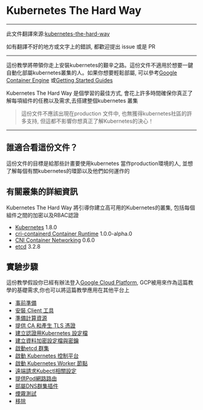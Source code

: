 # Kubernetes The Hard Way

---
此文件翻譯來源:[kubernetes-the-hard-way](https://github.com/kelseyhightower/kubernetes-the-hard-way)

如有翻譯不好的地方或文字上的錯誤, 都歡迎提出 issue 或是 PR

---

這份教學將帶領你走上安裝kubernetes的艱辛之路。這份文件不適用於想要一鍵自動化部屬kubernetes叢集的人。如果你想要輕鬆部屬, 可以參考[Google Container Engine](https://cloud.google.com/container-engine) 或[Getting Started Guides](http://kubernetes.io/docs/getting-started-guides/)

Kubernetes The Hard Way 是個學習的最佳方式, 會花上許多時間確保你真正了解每項組件的任務以及需求,去搭建整個kubernetes 叢集
> 這份文件不應該出現在production 文件中, 也無獲得kubernetes社區的許多支持, 但這都不影響你想真正了解Kubernetes的決心！

---

## 誰適合看這份文件？
這份文件的目標是給那些計畫要使用kubernetes 當作production環境的人, 並想了解每個有關kubernetes的環節以及他們如何運作的

## 有關叢集的詳細資訊
Kubernetes The Hard Way 將引導你建立高可用的Kubernetes的叢集, 包括每個組件之間的加密以及RBAC認證

* [Kubernetes](https://github.com/kubernetes/kubernetes) 1.8.0
* [cri-containerd Container Runtime](https://github.com/kubernetes-incubator/cri-containerd) 1.0.0-alpha.0
* [CNI Container Networking](https://github.com/containernetworking/cni) 0.6.0
* [etcd](https://github.com/coreos/etcd) 3.2.8

## 實驗步驟

這份教學假設你已經有辦法登入[Google Cloud Platform](https://cloud.google.com), GCP被用來作為這篇教學的基礎需求,你也可以將這篇教學應用在其他平台上

* [事前準備](docs/01-prerequisites.md)
* [安裝 Client 工具](docs/02-client-tools.md)
* [準備計算資源](docs/03-compute-resources.md)
* [提供 CA 和產生 TLS 憑證](docs/04-certificate-authority.md)
* [建立認證用Kubernetes 設定檔](docs/05-kubernetes-configuration-files.md)
* [建立資料加密設定檔與密鑰](docs/06-data-encryption-keys.md)
* [啟動etcd 群集](docs/07-bootstrapping-etcd.md)
* [啟動 Kubernetes 控制平台](docs/08-bootstrapping-kubernetes-controllers.md)
* [啟動 Kubernetes Worker 節點](docs/09-bootstrapping-kubernetes-workers.md)
* [遠端請求Kubectl相關設定](docs/10-configuring-kubectl.md)
* [提供Pod網路路由](docs/11-pod-network-routes.md)
* [部屬DNS群集插件](docs/12-dns-addon.md)
* [煙霧測試](docs/13-smoke-test.md)
* [移除](docs/14-cleanup.md)
